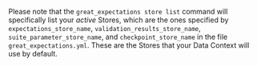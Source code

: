 Please note that the `great_expectations store list` command will specifically list your *active* Stores, which are the ones specified by `expectations_store_name`, `validation_results_store_name`, `suite_parameter_store_name`, and `checkpoint_store_name` in the file `great_expectations.yml`.  These are the Stores that your Data Context will use by default.
